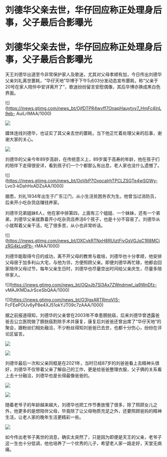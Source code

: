 # 刘德华父亲去世，华仔回应称正处理身后事，父子最后合影曝光

# 刘德华父亲去世，华仔回应称正处理身后事，父子最后合影曝光

天王刘德华出道至今非常保护家人及歌迷，尤其对父母孝顺有加，今日传出刘德华父亲刘礼离世噩耗，“华仔天地”华博于下午5点03分发动态宣布噩耗，称“父亲于20号在家人陪伴中安详离开了”，歌迷纷纷留言安慰偶像，其后华博亦换成黑白色界面。

![](https://inews.gtimg.com/news_bt/OjfDTPR4wvff7OnapHauytvv7_HmFc4lnL9eb-
AuiLrlMAA/1000)

![](https://inews.gtimg.com/news_bt/Ov7r3nLNAFrai3je3qddOypdnT1Pjghl6K7k9LNcr9d2AAA/1000)

媒体连线刘德华，也证实了其父亲去世的噩耗，当下他正忙着处理父亲的后事，谢谢大家的关心。

![](https://inews.gtimg.com/news_bt/OoYthektTXgOmWnxauPYwV4CPz9gPwf9_1-B4kjKltGN0AA/1000)

刘德华的父亲今年89岁高龄，在传统意义上，89岁属于高寿的年龄，他在孩子们的陪伴下走得很安详，看到孩子们一个个都那么有出息，老人家也没什么遗憾了。

![](https://inews.gtimg.com/news_bt/OoVbP7OxpcalrhTPCLZSGTe4wSGWy-
Lvo3-kDahHxADZsAA/1000)

据悉，刘礼1934年出生于广东江门，从小生活贫困务农为生。他曾当过消防员，后来开小吃杂货店赚钱养家。

刘德华兄弟姐妹6人，他在家中排第四，上面有三个姐姐、一个妹妹，还有一个弟弟，刘德华父亲就靠着开小吃杂货店养活6个孩子，也是十分不容易了。刘德华从小就帮着父亲干活，吃了很多苦，从小也非常听话。

![](https://inews.gtimg.com/news_bt/OXCvkRTNxH8RUiztFjvGsVGJsC1R8MCjzRG4kLvdPb-
rMAA/1000)

刘德华能取得今日的成功，离不开父母的教育与栽培，刘德华也十分孝顺，他安排父母居于加多利山大宅，与他为邻，方便照顾父亲。即便刘德华再忙碌，他都会回家陪伴父母过节，每年父亲生日时，刘德华也尽量空出时间给父亲庆生，尽量多陪伴家人。

![](https://inews.gtimg.com/news_bt/OQvJb7Sl3Ax7ZWndmwI_ia9WnDfz-
vMAJKMDaJrSceSbQAA/1000)

![](https://inews.gtimg.com/news_bt/O3IgxARTRmoVIS-
FcFEePOUv6yP8e4XJ51okYJT09c7zAAA/1000)

据之前报道得知，刘德华的父亲曾在2003年不幸患膀胱癌，后来刘德华曾透露爸爸去公立医院做了膀胱癌割除手术并康复，康复后刘爸爸还曾出席了“华仔天地”的聚会，跟粉丝们相处融洽，不少粉丝得知刘爸爸已去世，也都十分伤心，纷纷在评论区留言。

![](https://inews.gtimg.com/news_bt/O8WWgVQNJ_Yknx6GcyLo0u3KmbRoHICbV1KmYiykxeVZMAA/1000)

![](https://inews.gtimg.com/news_bt/O8SKgbiNSQ5-OdfQYSD5mPeg4jflRHj7U3KpcXIcOLTcAAA/1000)

刘德华最后一次和父亲同框是在2021年，当时已经87岁的刘爸爸看上去精神头很好，刘德华不仅带着父亲了解自己的工作，更是给爸爸整理衣服，父子俩的关系看上去十分融洽，刘德华也是长得最像爸爸的。

![](https://inews.gtimg.com/news_bt/OQr_Cb4jZZnCaLXJU3EavLOHVkjakU67ByuRXnhGn3hiEAA/1000)

![](https://inews.gtimg.com/news_bt/OouOsJRIg99W2jLR39iIN2BLjW0MoM5t0kXIWQc_E6rCkAA/1000)

随着老爷子的年龄越来越大，刘德华也把工作节奏放慢了很多，除了照顾女儿之外，他更多的是想陪伴父母，毕竟除了让父母物质充足之外，还要照顾爸妈的精神生活，让老人家的晚年生活更精彩一些。

![](https://inews.gtimg.com/news_bt/OuC6ni53KLo_INz3HmWOXYU5bAfQD5-lJVvhwLKJ4_lrYAA/1000)

如今传出老爷子离世的消息，确实太突然了，只是因为即便是天王的父亲，老爷子这一生也十分低调，他也培养了一个优秀的儿子，希望老人家一路走好，天堂无病痛。

